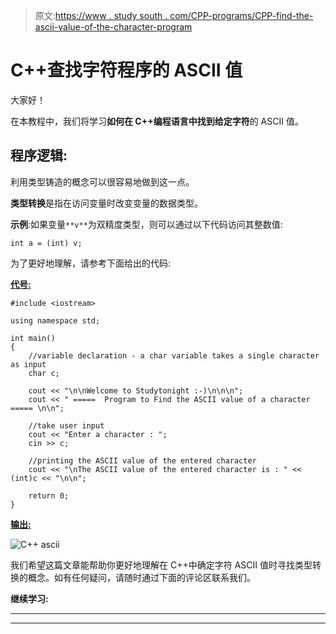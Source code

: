 > 原文:[https://www . study south . com/CPP-programs/CPP-find-the-ascii-value-of-the-character-program](https://www.studytonight.com/cpp-programs/cpp-find-the-ascii-value-of-the-character-program)

# C++查找字符程序的 ASCII 值

大家好！

在本教程中，我们将学习**如何在 C++编程语言中找到给定字符**的 ASCII 值。

## 程序逻辑:

利用类型铸造的概念可以很容易地做到这一点。

**类型转换**是指在访问变量时改变变量的数据类型。

**示例**:如果变量`**v**`为双精度类型，则可以通过以下代码访问其整数值:

```
int a = (int) v;
```

为了更好地理解，请参考下面给出的代码:

<u>**代号:**</u>

```
#include <iostream>

using namespace std;

int main()
{
    //variable declaration - a char variable takes a single character as input
    char c;

    cout << "\n\nWelcome to Studytonight :-)\n\n\n";
    cout << " =====  Program to Find the ASCII value of a character ===== \n\n";

    //take user input
    cout << "Enter a character : ";
    cin >> c;

    //printing the ASCII value of the entered character
    cout << "\nThe ASCII value of the entered character is : " << (int)c << "\n\n";

    return 0;
}
```

<u>**输出:**</u>

![C++ ascii](../Images/aa5a154b43567ec025a1f726ef8f532d.png)

我们希望这篇文章能帮助你更好地理解在 C++中确定字符 ASCII 值时寻找类型转换的概念。如有任何疑问，请随时通过下面的评论区联系我们。

**继续学习:**

* * *

* * *